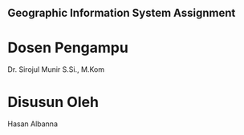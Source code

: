 ## Geographic Information System Assignment
# Dosen Pengampu 
Dr. Sirojul Munir S.Si., M.Kom
# Disusun Oleh 
Hasan Albanna
